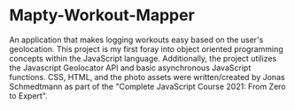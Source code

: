 # Mapty-Workout-Mapper
  An application that makes logging workouts easy based on the user's geolocation. This project is my first foray into object oriented programming concepts within the JavaScript language. Additionally, the project utilizes the Javascript Geolocator API and basic asynchronous JavaScript functions.
CSS, HTML, and the photo assets were written/created by Jonas Schmedtmann as part of the "Complete JavaScript Course 2021: From Zero to Expert". 
